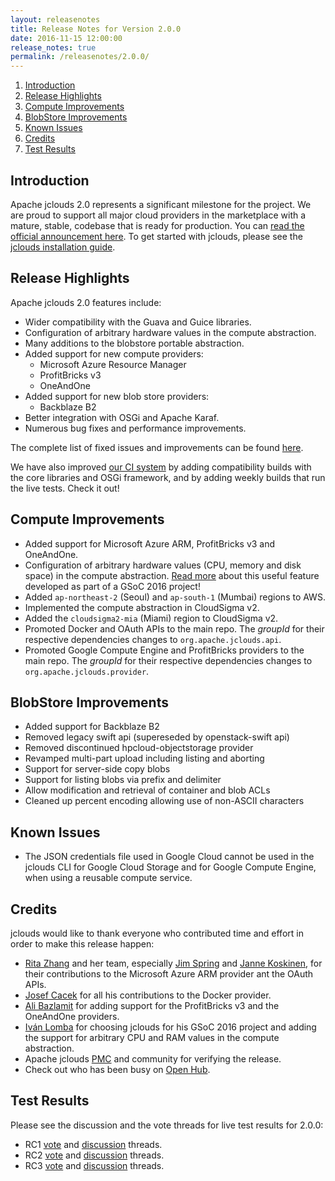 ```yaml
---
layout: releasenotes
title: Release Notes for Version 2.0.0
date: 2016-11-15 12:00:00
release_notes: true
permalink: /releasenotes/2.0.0/
---
```


1. [Introduction](#intro)
1. [Release Highlights](#highlights)
1. [Compute Improvements](#computeimprovements)
1. [BlobStore Improvements](#blobstoreimprovements)
1. [Known Issues](#knownissues)
1. [Credits](#credits)
1. [Test Results](#test)

## <a id="intro"></a>Introduction

Apache jclouds 2.0 represents a significant milestone for the project. We are proud to support all major cloud providers in the marketplace with a mature, stable, codebase that is ready for production. You can [read the official announcement here](https://s.apache.org/NbYK). To get started with jclouds, please see the [jclouds installation guide](/start/install/).

## <a id="highlights"></a>Release Highlights

Apache jclouds 2.0 features include:

* Wider compatibility with the Guava and Guice libraries.
* Configuration of arbitrary hardware values in the compute abstraction.
* Many additions to the blobstore portable abstraction.
* Added support for new compute providers:
  * Microsoft Azure Resource Manager
  * ProfitBricks v3
  * OneAndOne
* Added support for new blob store providers:
  * Backblaze B2
* Better integration with OSGi and Apache Karaf.
* Numerous bug fixes and performance improvements.

The complete list of fixed issues and improvements can be found [here](https://issues.apache.org/jira/secure/ReleaseNote.jspa?version=12327379&styleName=Html&projectId=12314430).

We have also improved [our CI system](https://jclouds.ci.cloudbees.com) by adding compatibility builds with the core libraries and OSGi framework, and by adding weekly builds that run the live tests. Check it out!

## <a id="computeimprovements"></a>Compute Improvements

* Added support for Microsoft Azure ARM, ProfitBricks v3 and OneAndOne.
* Configuration of arbitrary hardware values (CPU, memory and disk space) in the compute abstraction. [Read more](/blog/2016/08/22/arbitrary-cpu-ram/) about this useful feature developed as part of a GSoC 2016 project!
* Added `ap-northeast-2` (Seoul) and `ap-south-1` (Mumbai) regions to AWS.
* Implemented the compute abstraction in CloudSigma v2.
* Added the `cloudsigma2-mia` (Miami) region to CloudSigma v2.
* Promoted Docker and OAuth APIs to the main repo. The *groupId* for their respective dependencies changes to `org.apache.jclouds.api`.
* Promoted Google Compute Engine and ProfitBricks providers to the main repo. The *groupId* for their respective dependencies changes to `org.apache.jclouds.provider`.


## <a id="blobstoreimprovements"></a>BlobStore Improvements

* Added support for Backblaze B2
* Removed legacy swift api (supereseded by openstack-swift api)
* Removed discontinued hpcloud-objectstorage provider
* Revamped multi-part upload including listing and aborting
* Support for server-side copy blobs
* Support for listing blobs via prefix and delimiter
* Allow modification and retrieval of container and blob ACLs
* Cleaned up percent encoding allowing use of non-ASCII characters

## <a id="knownissues"></a> Known Issues

* The JSON credentials file used in Google Cloud cannot be used in the jclouds CLI for Google Cloud Storage and for Google Compute Engine, when using a reusable compute service.

## <a id="credits"></a>Credits

jclouds would like to thank everyone who contributed time and effort in order to make this release happen:

* [Rita Zhang](https://twitter.com/ritazzhang) and her team, especially [Jim Spring](https://twitter.com/jmspring) and [Janne Koskinen](https://twitter.com/jtjk), for their contributions to the Microsoft Azure ARM provider ant the OAuth APIs.
* [Josef Cacek](https://twitter.com/jckwart) for all his contributions to the Docker provider.
* [Ali Bazlamit](https://github.com/alibazlamit) for adding support for the ProfitBricks v3 and the OneAndOne providers.
* [Iván Lomba](https://twitter.com/ivanlomba) for choosing jclouds for his GSoC 2016 project and adding the support for arbitrary CPU and RAM values in the compute abstraction.
* Apache jclouds [PMC](http://people.apache.org/committers-by-project.html#jclouds-pmc) and community for verifying the release.
* Check out who has been busy on [Open Hub](https://www.openhub.net/p/jclouds/contributors?query=&sort=latest_commit).

## <a id="test"></a>Test Results

Please see the discussion and the vote threads for live test results for 2.0.0:

* RC1 [vote](https://lists.apache.org/thread.html/4ddd8f06e96d1b0493f55ae5fbe4e9c24d3180ad286b73a7603ef797@%3Cdev.jclouds.apache.org%3E) and [discussion](https://lists.apache.org/thread.html/02ae3551b5da6729c76a18fb3375a15f65a0e444cbded912b5c259f9@%3Cdev.jclouds.apache.org%3E) threads.
* RC2 [vote](https://lists.apache.org/thread.html/5cc14191a57dbbc40346223d80775236d75878858b11c129305834c4@%3Cdev.jclouds.apache.org%3E) and [discussion](https://lists.apache.org/thread.html/bf4339e17add0ec281965f7285fdfcf8a42ed8c3d30eccb6ec124de8@%3Cdev.jclouds.apache.org%3E) threads.
* RC3 [vote](https://lists.apache.org/thread.html/8e57ef987625311b82af4961557730363707c84aba0da05640ed5e6d@%3Cdev.jclouds.apache.org%3E) and [discussion](https://lists.apache.org/thread.html/7d56d66ba43bac352b383ca87d05e94f6aa9b9ed97fc212492c92fbb@%3Cdev.jclouds.apache.org%3E) threads.

